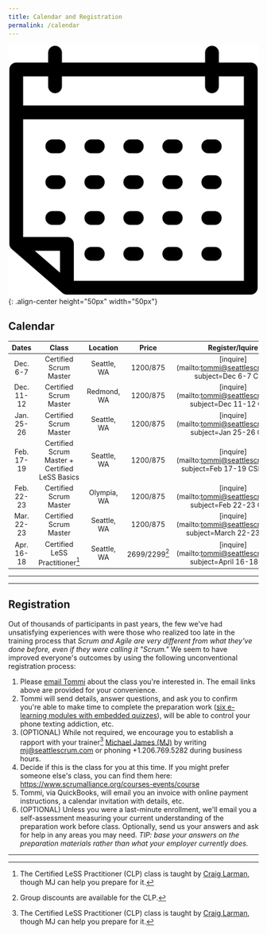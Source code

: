 ```yaml
---
title: Calendar and Registration
permalink: /calendar
---
```


![Calendar](assets/images/Calendar.svg){: .align-center height="50px" width="50px"}

## Calendar

| Dates       | Class         |   Location  | Price | Register/Iquire
| :----------:|:-------------:|:-----------:|:-----:|:---------------:
| Dec. 6-7 | Certified Scrum Master | Seattle, WA | $1200/$875 | [inquire](mailto:tommi@seattlescrum.com?subject=Dec 6-7 CSM)
| Dec. 11-12 | Certified Scrum Master | Redmond, WA | $1200/$875 | [inquire](mailto:tommi@seattlescrum.com?subject=Dec 11-12 CSM)
| Jan. 25-26 | Certified Scrum Master | Seattle, WA | $1200/$875 |[inquire](mailto:tommi@seattlescrum.com?subject=Jan 25-26 CSM)
| Feb. 17-19 | Certified Scrum Master + Certified LeSS Basics |  Seattle, WA | $1200/$875 | [inquire](mailto:tommi@seattlescrum.com?subject=Feb 17-19 CSM+CLB)
| Feb. 22-23 | Certified Scrum Master | Olympia, WA | $1200/$875 |[inquire](mailto:tommi@seattlescrum.com?subject=Feb 22-23 CSM)
| Mar. 22-23 | Certified Scrum Master | Seattle, WA | $1200/$875 |[inquire](mailto:tommi@seattlescrum.com?subject=March 22-23 CSM)
| Apr. 16-18 | Certified LeSS Practitioner[^1] | Seattle, WA | $2699/$2299[^2] |[inquire](mailto:tommi@seattlescrum.com?subject=April 16-18 CLP)

----
[^1]: The Certified LeSS Practitioner (CLP) class is taught by [Craig Larman](https://www.amazon.com/Craig-Larman/e/B000APVUN6), though MJ can help you prepare for it.
[^2]: Group discounts are available for the CLP.

----

## Registration

Out of thousands of participants in past years, the few we've had unsatisfying experiences with were those who realized too late in the training process that _Scrum and Agile are very different from what they've done before, even if they were calling it "Scrum."_  We seem to have improved everyone's outcomes by using the following unconventional registration process:

1. Please [email Tommi](mailto:tommi@seattlescrum.com?subject=training) about the class you're interested in.  The email links above are provided for your convenience.
2. Tommi will send details, answer questions, and ask you to confirm you're able to make time to complete the preparation work ([six e-learning modules with embedded quizzes](http://ScrumTrainingSeries.com)), will be able to control your phone texting addiction, etc.
3. (OPTIONAL) While not required, we encourage you to establish a rapport with your trainer[^1] [Michael James (MJ)](https://www.linkedin.com/in/michaeljamesseattle/) by writing <mj@seattlescrum.com> or phoning +1.206.769.5282 during business hours.
4. Decide if this is the class for you at this time.  If you might prefer someone else's class, you can find them here: <https://www.scrumalliance.org/courses-events/course>
5. Tommi, via QuickBooks, will email you an invoice with online payment instructions, a calendar invitation with details, etc.
6. (OPTIONAL) Unless you were a last-minute enrollment, we'll email you a self-assessment measuring your current understanding of the preparation work before class.  Optionally, send us your answers and ask for help in any areas you may need.  _TIP: base your answers on the preparation materials rather than what your employer currently does._

----
